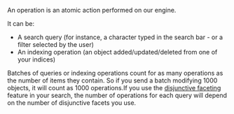 An operation is an atomic action performed on our engine.

It can be:

*   A search query (for instance, a character typed in the search bar - or a filter selected by the user)
*   An indexing operation (an object added/updated/deleted from one of your indices)

Batches of queries or indexing operations count for as many operations as the number of items they contain. So if you send a batch modifying 1000 objects, it will count as 1000 operations.If you use the [disjunctive faceting](https://www.algolia.com/doc/ruby#disjunctive-faceting) feature in your search, the number of operations for each query will depend on the number of disjunctive facets you use.